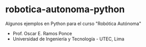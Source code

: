 # robotica-autonoma-python
Algunos ejemplos en Python para el curso "Robótica Autónoma"

* Prof. Oscar E. Ramos Ponce
* Universidad de Ingeniería y Tecnología - UTEC, Lima
